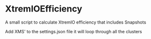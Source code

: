 # XtremIOEfficiency
A small script to calculate XtremIO efficiency that includes Snapshots

Add XMS' to the settings.json file it will loop through all the clusters
